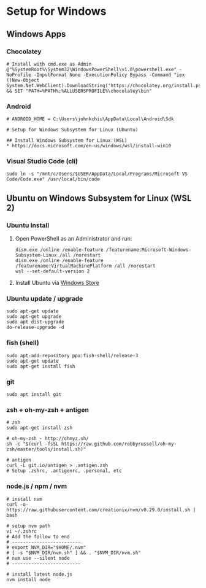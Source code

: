 # Setup for Windows

## Windows Apps

### Chocolatey
```shell
# Install with cmd.exe as Admin
@"%SystemRoot%\System32\WindowsPowerShell\v1.0\powershell.exe" -NoProfile -InputFormat None -ExecutionPolicy Bypass -Command "iex ((New-Object System.Net.WebClient).DownloadString('https://chocolatey.org/install.ps1'))" && SET "PATH=%PATH%;%ALLUSERSPROFILE%\chocolatey\bin"
```

### Android
```shell
# ANDROID_HOME = C:\Users\johnkchiu\AppData\Local\Android\Sdk

# Setup for Windows Subsystem for Linux (Ubuntu)

## Install Windows Subsystem for Linux (WSL)
* https://docs.microsoft.com/en-us/windows/wsl/install-win10
```

### Visual Studio Code (cli)
```shell
sudo ln -s "/mnt/c/Users/$USER/AppData/Local/Programs/Microsoft VS Code/Code.exe" /usr/local/bin/code
```

## Ubuntu on Windows Subsystem for Linux (WSL 2)

### Ubuntu Install
1. Open PowerShell as an Administrator and run:
    ```
    dism.exe /online /enable-feature /featurename:Microsoft-Windows-Subsystem-Linux /all /norestart
    dism.exe /online /enable-feature /featurename:VirtualMachinePlatform /all /norestart
    wsl --set-default-version 2
    ```
1. Install Ubuntu via [Windows Store](https://www.microsoft.com/en-us/p/ubuntu/9nblggh4msv6)

### Ubuntu update / upgrade
```
sudo apt-get update
sudo apt-get upgrade
sudo apt dist-upgrade
do-release-upgrade -d
```

### fish (shell)
```shell
sudo apt-add-repository ppa:fish-shell/release-3
sudo apt-get update
sudo apt-get install fish
```

### git
```shell
sudo apt install git
```

### zsh + oh-my-zsh + antigen
```shell
# zsh
sudo apt-get install zsh

# oh-my-zsh - http://ohmyz.sh/
sh -c "$(curl -fsSL https://raw.github.com/robbyrussell/oh-my-zsh/master/tools/install.sh)"

# antigen
curl -L git.io/antigen > .antigen.zsh
# Setup .zshrc, .antigenrc, .personal, etc
```

### node.js / npm / nvm
```shell
# install nvm
curl -o- https://raw.githubusercontent.com/creationix/nvm/v0.29.0/install.sh | bash

# setup nvm path
vi ~/.zshrc
# Add the follow to end
# -------------------------
# export NVM_DIR="$HOME/.nvm"
# [ -s "$NVM_DIR/nvm.sh" ] && . "$NVM_DIR/nvm.sh"
# nvm use --silent node
# -------------------------

# install latest node.js
nvm install node
```
